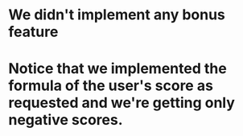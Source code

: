 # We didn't implement any bonus feature

# Notice that we implemented the formula of the user's score as requested and we're getting only negative scores.
